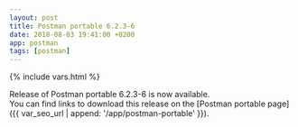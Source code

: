 ```yaml
---
layout: post
title: Postman portable 6.2.3-6
date: 2018-08-03 19:41:00 +0200
app: postman
tags: [postman]
---
```

{% include vars.html %}

Release of Postman portable 6.2.3-6 is now available.<br />
You can find links to download this release on the [Postman portable page]({{ var_seo_url | append: '/app/postman-portable' }}).